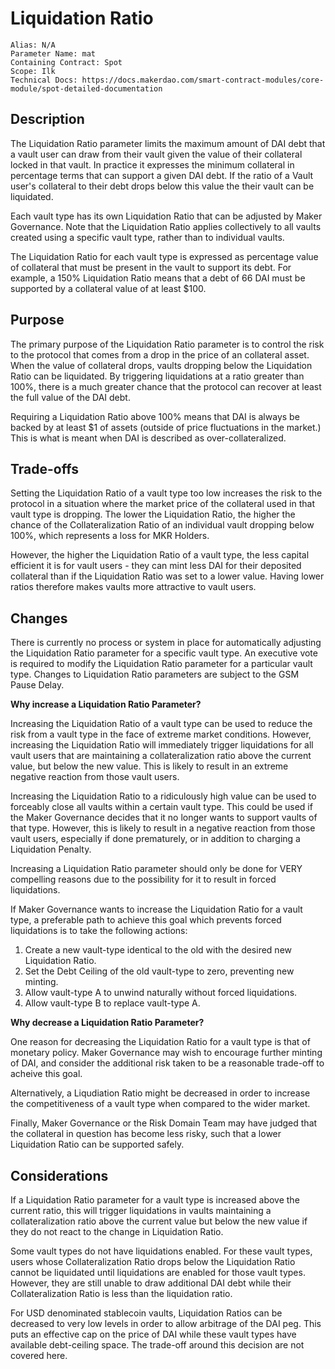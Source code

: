 # Liquidation Ratio

```
Alias: N/A
Parameter Name: mat
Containing Contract: Spot
Scope: Ilk
Technical Docs: https://docs.makerdao.com/smart-contract-modules/core-module/spot-detailed-documentation
```

## Description

The Liquidation Ratio parameter limits the maximum amount of DAI debt that a vault user can draw from their vault given the value of their collateral locked in that vault. In practice it expresses the minimum collateral in percentage terms that can support a given DAI debt. If the ratio of a Vault user's collateral to their debt drops below this value the their vault can be liquidated. 

Each vault type has its own Liquidation Ratio that can be adjusted by Maker Governance. Note that the Liquidation Ratio applies collectively to all vaults created using a specific vault type, rather than to individual vaults.

 The Liquidation Ratio for each vault type is expressed as percentage value of collateral that must be present in the vault to support its debt. For example, a 150% Liquidation Ratio means that a debt of 66 DAI must be supported by a collateral value of at least $100. 

## Purpose

The primary purpose of the Liquidation Ratio parameter is to control the risk to the protocol that comes from a drop in the price of an collateral asset. When the value of collateral drops, vaults dropping below the Liquidation Ratio can be liquidated. By triggering liquidations at a ratio greater than 100%, there is a much greater chance that the protocol can recover at least the full value of the DAI debt. 

Requiring a Liquidation Ratio above 100% means that DAI is always be backed by at least $1 of assets (outside of price fluctuations in the market.) This is what is meant when DAI is described as over-collateralized.

## Trade-offs

Setting the Liquidation Ratio of a vault type too low increases the risk to the protocol in a situation where the market price of the collateral used in that vault type is dropping. The lower the Liquidation Ratio, the higher the chance of the Collateralization Ratio of an individual vault dropping below 100%, which represents a loss for MKR Holders.

However, the higher the Liquidation Ratio of a vault type, the less capital efficient it is for vault users - they can mint less DAI for their deposited collateral than if the Liquidation Ratio was set to a lower value. Having lower ratios therefore makes vaults more attractive to vault users.

## Changes

There is currently no process or system in place for automatically adjusting the Liquidation Ratio parameter for a specific vault type. An executive vote is required to modify the Liquidation Ratio parameter for a particular vault type. Changes to Liquidation Ratio parameters are subject to the GSM Pause Delay.

**Why increase a Liquidation Ratio Parameter?**

Increasing the Liquidation Ratio of a vault type can be used to reduce the risk from a vault type in the face of extreme market conditions. However, increasing the Liquidation Ratio will immediately trigger liquidations for all vault users that are maintaining a collateralization ratio above the current value, but below the new value. This is likely to result in an extreme negative reaction from those vault users.

Increasing the Liquidation Ratio to a ridiculously high value can be used to forceably close all vaults within a certain vault type. This could be used if the Maker Governance decides that it no longer wants to support vaults of that type. However, this is likely to result in a negative reaction from those vault users, especially if done prematurely, or in addition to charging a Liquidation Penalty.

Increasing a Liquidation Ratio parameter should only be done for VERY compelling reasons due to the possibility for it to result in forced liquidations.

If Maker Governance wants to increase the Liquidation Ratio for a vault type, a preferable path to achieve this goal which prevents forced liquidations is to take the following actions:
1. Create a new vault-type identical to the old with the desired new Liquidation Ratio.
2. Set the Debt Ceiling of the old vault-type to zero, preventing new minting.
3. Allow vault-type A to unwind naturally without forced liquidations.
4. Allow vault-type B to replace vault-type A.

**Why decrease a Liquidation Ratio Parameter?**

One reason for decreasing the Liquidation Ratio for a vault type is that of monetary policy. Maker Governance may wish to encourage further minting of DAI, and consider the additional risk taken to be a reasonable trade-off to acheive this goal.

Alternatively, a Liqudiation Ratio might be decreased in order to increase the competitiveness of a vault type when compared to the wider market.

Finally, Maker Governance or the Risk Domain Team may have judged that the collateral in question has become less risky, such that a lower Liquidation Ratio can be supported safely.

## Considerations

If a Liquidation Ratio parameter for a vault type is increased above the current ratio, this will trigger liquidations in vaults maintaining a collateralization ratio above the current value but below the new value if they do not react to the change in Liquidation Ratio.

Some vault types do not have liquidations enabled. For these vault types, users whose Collateralization Ratio drops below the Liquidation Ratio cannot be liquidated until liquidations are enabled for those vault types. However, they are still unable to draw additional DAI debt while their Collateralization Ratio is less than the liquidation ratio.

For USD denominated stablecoin vaults, Liquidation Ratios can be decreased to very low levels in order to allow arbitrage of the DAI peg. This puts an effective cap on the price of DAI while these vault types have available debt-ceiling space. The trade-off around this decision are not covered here.






